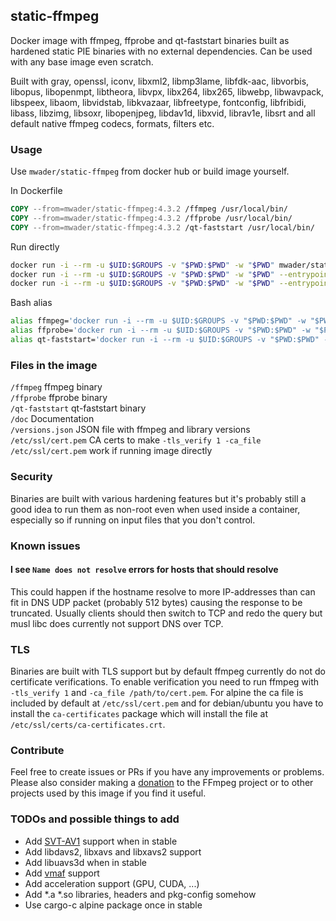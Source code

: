 ## static-ffmpeg

Docker image with ffmpeg, ffprobe and qt-faststart binaries built as hardened static PIE
binaries with no external dependencies. Can be used with any base image even
scratch.

Built with
gray,
openssl,
iconv,
libxml2,
libmp3lame,
libfdk-aac,
libvorbis,
libopus,
libopenmpt,
libtheora,
libvpx,
libx264,
libx265,
libwebp,
libwavpack,
libspeex,
libaom,
libvidstab,
libkvazaar,
libfreetype,
fontconfig,
libfribidi,
libass,
libzimg,
libsoxr,
libopenjpeg,
libdav1d,
libxvid,
librav1e,
libsrt
and all default native ffmpeg codecs, formats, filters etc.

### Usage

Use `mwader/static-ffmpeg` from docker hub or build image yourself.

In Dockerfile
```Dockerfile
COPY --from=mwader/static-ffmpeg:4.3.2 /ffmpeg /usr/local/bin/
COPY --from=mwader/static-ffmpeg:4.3.2 /ffprobe /usr/local/bin/
COPY --from=mwader/static-ffmpeg:4.3.2 /qt-faststart /usr/local/bin/
```
Run directly
```sh
docker run -i --rm -u $UID:$GROUPS -v "$PWD:$PWD" -w "$PWD" mwader/static-ffmpeg:4.3.2 -i file.wav file.mp3
docker run -i --rm -u $UID:$GROUPS -v "$PWD:$PWD" -w "$PWD" --entrypoint=/ffprobe mwader/static-ffmpeg:4.3.2 -i file.wav
docker run -i --rm -u $UID:$GROUPS -v "$PWD:$PWD" -w "$PWD" --entrypoint=/qt-faststart mwader/static-ffmpeg:4.3.2 file.mov out.mov
```
Bash alias
```sh
alias ffmpeg='docker run -i --rm -u $UID:$GROUPS -v "$PWD:$PWD" -w "$PWD" mwader/static-ffmpeg:4.3.2'
alias ffprobe='docker run -i --rm -u $UID:$GROUPS -v "$PWD:$PWD" -w "$PWD" --entrypoint=/ffprobe mwader/static-ffmpeg:4.3.2'
alias qt-faststart='docker run -i --rm -u $UID:$GROUPS -v "$PWD:$PWD" -w "$PWD" --entrypoint=/qt-faststart mwader/static-ffmpeg:4.3.2'
```

### Files in the image
`/ffmpeg` ffmpeg binary  
`/ffprobe` ffprobe binary  
`/qt-faststart` qt-faststart binary  
`/doc` Documentation  
`/versions.json` JSON file with ffmpeg and library versions  
`/etc/ssl/cert.pem` CA certs to make `-tls_verify 1 -ca_file /etc/ssl/cert.pem` work if running image directly

### Security

Binaries are built with various hardening features but it's probably still a good idea to run
them as non-root even when used inside a container, especially so if running on input files
that you don't control.

### Known issues

#### I see `Name does not resolve` errors for hosts that should resolve

This could happen if the hostname resolve to more IP-addresses than can fit in DNS UDP packet
(probably 512 bytes) causing the response to be truncated. Usually clients should then switch
to TCP and redo the query but musl libc does currently not support DNS over TCP.

### TLS

Binaries are built with TLS support but by default ffmpeg currently do
not do certificate verifications. To enable verification you need to run
ffmpeg with `-tls_verify 1` and `-ca_file /path/to/cert.pem`. For alpine
the ca file is included by default at `/etc/ssl/cert.pem` and for debian/ubuntu
you have to install the `ca-certificates` package which will install the file at
`/etc/ssl/certs/ca-certificates.crt`.

### Contribute

Feel free to create issues or PRs if you have any improvements or problems.
Please also consider making a [donation](https://ffmpeg.org/donations.html) to
the FFmpeg project or to other projects used by this image if you find it useful.

### TODOs and possible things to add

* Add [SVT-AV1](https://github.com/OpenVisualCloud/SVT-AV1) support when in stable
* Add libdavs2, libxavs and libxavs2 support
* Add libuavs3d when in stable
* Add [vmaf](https://github.com/Netflix/vmaf) support
* Add acceleration support (GPU, CUDA, ...)
* Add *.a *.so libraries, headers and pkg-config somehow
* Use cargo-c alpine package once in stable
